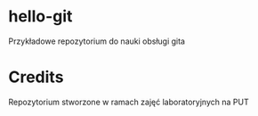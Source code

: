 # hello-git
Przykładowe repozytorium do nauki obsługi gita
# Credits
Repozytorium stworzone w ramach zajęć laboratoryjnych na PUT
